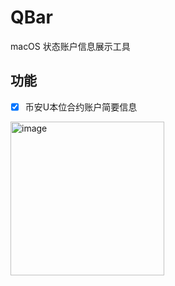 # QBar
macOS 状态账户信息展示工具

## 功能
- [X] 币安U本位合约账户简要信息

<img width="246" alt="image" src="https://user-images.githubusercontent.com/4200196/171783302-06dcd4d9-21a5-4fdc-8033-1e0dd6ed92b1.png">

